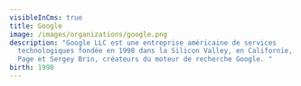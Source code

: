 ```yaml
---
visibleInCms: true
title: Google
image: /images/organizations/google.png
description: "Google LLC est une entreprise américaine de services
  technologiques fondée en 1998 dans la Silicon Valley, en Californie, par Larry
  Page et Sergey Brin, créateurs du moteur de recherche Google. "
birth: 1998
---
```

